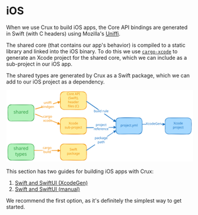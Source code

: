 # iOS

When we use Crux to build iOS apps, the Core API bindings are generated in Swift
(with C headers) using Mozilla's [Uniffi](https://mozilla.github.io/uniffi-rs/).

The shared core (that contains our app's behavior) is compiled to a static
library and linked into the iOS binary. To do this we use
[`cargo-xcode`](https://crates.io/crates/cargo-xcode) to generate an Xcode
project for the shared core, which we can include as a sub-project in our iOS
app.

The shared types are generated by Crux as a Swift package, which we can add to
our iOS project as a dependency.

![build flow](./flow.svg)

This section has two guides for building iOS apps with Crux:

1. [Swift and SwiftUI (XcodeGen)](./with_xcodegen.md)
1. [Swift and SwiftUI (manual)](./manual.md)

We recommend the first option, as it's definitely the simplest way to get
started.
